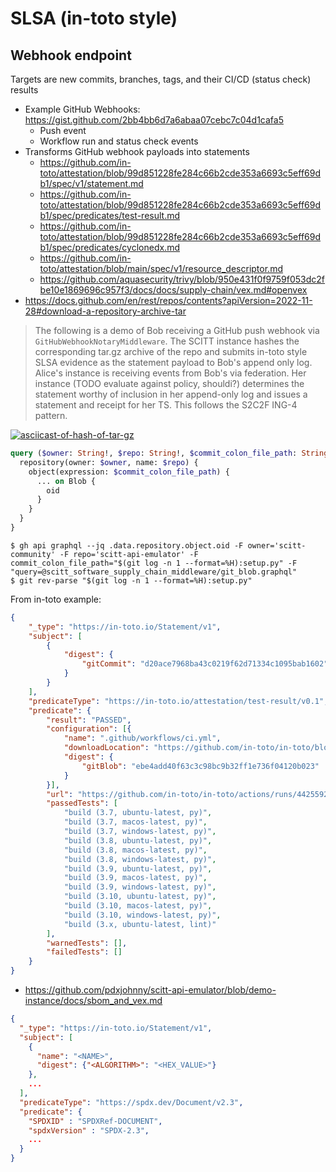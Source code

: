 # SLSA (in-toto style)

## Webhook endpoint

Targets are new commits, branches, tags, and their CI/CD (status check) results

- Example GitHub Webhooks: https://gist.github.com/2bb4bb6d7a6abaa07cebc7c04d1cafa5
  - Push event
  - Workflow run and status check events
- Transforms GitHub webhook payloads into statements
  - https://github.com/in-toto/attestation/blob/99d851228fe284c66b2cde353a6693c5eff69db1/spec/v1/statement.md
  - https://github.com/in-toto/attestation/blob/99d851228fe284c66b2cde353a6693c5eff69db1/spec/predicates/test-result.md
  - https://github.com/in-toto/attestation/blob/99d851228fe284c66b2cde353a6693c5eff69db1/spec/predicates/cyclonedx.md
  - https://github.com/in-toto/attestation/blob/main/spec/v1/resource_descriptor.md
  - https://github.com/aquasecurity/trivy/blob/950e431f0f9759f053dc2fbe10e1869696c957f3/docs/docs/supply-chain/vex.md#openvex
- https://docs.github.com/en/rest/repos/contents?apiVersion=2022-11-28#download-a-repository-archive-tar

> The following is a demo of Bob receiving a GitHub push webhook via
> `GitHubWebhookNotaryMiddleware`. The SCITT instance hashes the corresponding
> tar.gz archive of the repo and submits in-toto style SLSA evidence as the
> statement payload to Bob's append only log. Alice's instance is receiving
> events from Bob's via federation. Her instance (TODO evaluate against policy,
> shouldi?) determines the statement worthy of inclusion in her append-only log
> and issues a statement and receipt for her TS. This follows the S2C2F ING-4
> pattern.

[![asciicast-of-hash-of-tar-gz](https://asciinema.org/a/622103.svg)](https://asciinema.org/a/622103)

```graphql
query ($owner: String!, $repo: String!, $commit_colon_file_path: String!) {
  repository(owner: $owner, name: $repo) {
    object(expression: $commit_colon_file_path) {
      ... on Blob {
        oid
      }
    }
  }
}
```

```console
$ gh api graphql --jq .data.repository.object.oid -F owner='scitt-community' -F repo='scitt-api-emulator' -F commit_colon_file_path="$(git log -n 1 --format=%H):setup.py" -F "query=@scitt_software_supply_chain_middleware/git_blob.graphql"
$ git rev-parse "$(git log -n 1 --format=%H):setup.py"
```

From in-toto example:

```json
{
    "_type": "https://in-toto.io/Statement/v1",
    "subject": [
        {
            "digest": {
                "gitCommit": "d20ace7968ba43c0219f62d71334c1095bab1602"
            }
        }
    ],
    "predicateType": "https://in-toto.io/attestation/test-result/v0.1",
    "predicate": {
        "result": "PASSED",
        "configuration": [{
            "name": ".github/workflows/ci.yml",
            "downloadLocation": "https://github.com/in-toto/in-toto/blob/d20ace7968ba43c0219f62d71334c1095bab1602/.github/workflows/ci.yml",
            "digest": {
                "gitBlob": "ebe4add40f63c3c98bc9b32ff1e736f04120b023"
            }
        }],
        "url": "https://github.com/in-toto/in-toto/actions/runs/4425592351",
        "passedTests": [
            "build (3.7, ubuntu-latest, py)",
            "build (3.7, macos-latest, py)",
            "build (3.7, windows-latest, py)",
            "build (3.8, ubuntu-latest, py)",
            "build (3.8, macos-latest, py)",
            "build (3.8, windows-latest, py)",
            "build (3.9, ubuntu-latest, py)",
            "build (3.9, macos-latest, py)",
            "build (3.9, windows-latest, py)",
            "build (3.10, ubuntu-latest, py)",
            "build (3.10, macos-latest, py)",
            "build (3.10, windows-latest, py)",
            "build (3.x, ubuntu-latest, lint)"
        ],
        "warnedTests": [],
        "failedTests": []
    }
}
```

- https://github.com/pdxjohnny/scitt-api-emulator/blob/demo-instance/docs/sbom_and_vex.md

```json
{
  "_type": "https://in-toto.io/Statement/v1",
  "subject": [
    {
      "name": "<NAME>",
      "digest": {"<ALGORITHM>": "<HEX_VALUE>"}
    },
    ...
  ],
  "predicateType": "https://spdx.dev/Document/v2.3",
  "predicate": {
    "SPDXID" : "SPDXRef-DOCUMENT",
    "spdxVersion" : "SPDX-2.3",
    ...
  }
}
```
